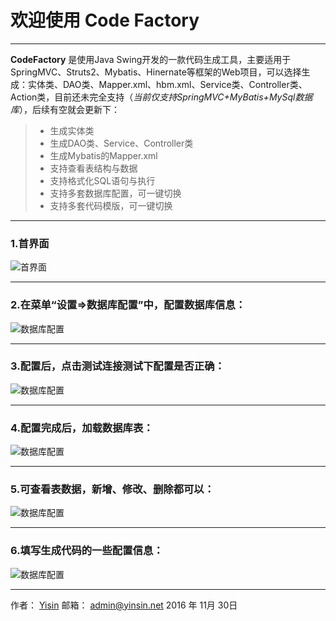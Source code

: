 # 欢迎使用 Code Factory
------

**CodeFactory** 是使用Java Swing开发的一款代码生成工具，主要适用于 SpringMVC、Struts2、Mybatis、Hinernate等框架的Web项目，可以选择生成：实体类、DAO类、Mapper.xml、hbm.xml、Service类、Controller类、Action类，目前还未完全支持（*当前仅支持SpringMVC+MyBatis+MySql数据库*），后续有空就会更新下：

> * 生成实体类
> * 生成DAO类、Service、Controller类
> * 生成Mybatis的Mapper.xml
> * 支持查看表结构与数据
> * 支持格式化SQL语句与执行
> * 支持多套数据库配置，可一键切换
> * 支持多套代码模版，可一键切换

----------

### 1.首界面
![首界面](http://120.27.53.77:8180/screenshot/home.png)

----------

### 2.在菜单“设置=>数据库配置”中，配置数据库信息：
![数据库配置](http://120.27.53.77:8180/screenshot/db-config.png)

----------

### 3.配置后，点击测试连接测试下配置是否正确：
![数据库配置](http://120.27.53.77:8180/screenshot/test.png)

----------

### 4.配置完成后，加载数据库表：
![数据库配置](http://120.27.53.77:8180/screenshot/load.png)

----------

### 5.可查看表数据，新增、修改、删除都可以：
![数据库配置](http://120.27.53.77:8180/screenshot/sql.png)

----------

### 6.填写生成代码的一些配置信息：
![数据库配置](http://120.27.53.77:8180/screenshot/remark.png)

----------

作者： [Yisin](http://yisin.88448.com)
邮箱： admin@yinsin.net
2016 年 11月 30日
